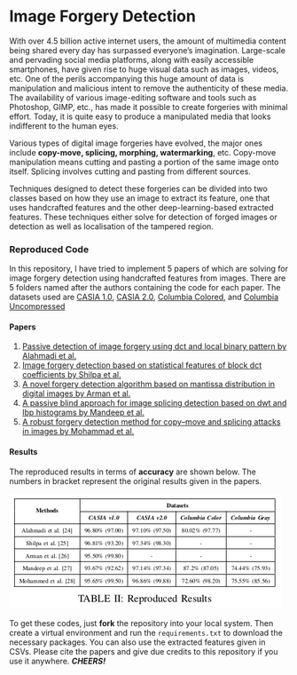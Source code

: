 # Image Forgery Detection

With over 4.5 billion active internet users, the amount of multimedia content being shared every day has surpassed everyone’s imagination. Large-scale and pervading social media platforms, along with easily accessible smartphones, have given rise to huge visual data such as images, videos, etc. One of the perils accompanying this huge amount of data is manipulation and malicious intent to remove the authenticity
of these media. The availability of various image-editing software and tools such as Photoshop, GIMP, etc., has made it possible to create forgeries with minimal effort. Today, it is quite easy to produce a manipulated media that looks indifferent to the human eyes. 

Various types of digital image forgeries have evolved, the major ones include **copy-move, splicing, morphing, watermarking**, etc. Copy-move manipulation means cutting and pasting a portion of the same image onto itself. Splicing involves cutting and pasting from different sources.

Techniques designed to detect these forgeries can be divided into two classes based on how they use an image to extract its feature, one that uses handcrafted features and the other deep-learning-based extracted features. These techniques either solve for detection of forged images or detection as well as localisation of the tampered region.

### Reproduced Code
In this repository, I have tried to implement 5 papers of which are solving for image forgery detection using handcrafted features from images.
There are 5 folders named after the authors containing the code for each paper. The datasets used are [CASIA 1.0](https://github.com/namtpham/casia1groundtruth), [CASIA 2.0](https://github.com/namtpham/casia2groundtruth), [Columbia Colored](https://www.ee.columbia.edu/ln/dvmm/downloads/AuthSplicedDataSet/AuthSplicedDataSet.htm), and [Columbia Uncompressed](https://www.ee.columbia.edu/ln/dvmm/downloads/authsplcuncmp/)

#### Papers
1. [Passive detection of image forgery using dct and local binary pattern by Alahmadi et al.](https://doi.org/10.1007/s11760-016-0899-0)
2. [Image forgery detection based on statistical features of block dct coefficients by Shilpa et al.](https://www.sciencedirect.com/science/article/pii/S1877050920310048)
3. [A novel forgery detection algorithm based on mantissa distribution in digital images by Arman et al.](https://ieeexplore.ieee.org/document/9349611)
4. [A passive blind approach for image splicing detection based on dwt and lbp histograms by Mandeep et al.](https://link.springer.com/chapter/10.1007/978-981-10-2738-3_27)
5. [A robust forgery detection method for copy–move and splicing attacks in images by Mohammad et al.](https://www.mdpi.com/2079-9292/9/9/1500)

#### Results
The reproduced results in terms of **accuracy** are shown below. The numbers in bracket represent the original results given in the papers.

![Reproduced Result](./results.png)


To get these codes, just **fork** the repository into your local system. Then create a virtual environment and run the `requirements.txt` to download the necessary packages. You can also use the extracted features given in CSVs. Please cite the papers and give due credits to this repository if you use it anywhere. ***CHEERS!***

